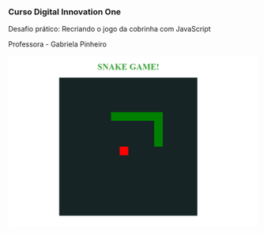 ### Curso Digital Innovation One 

Desafio prático: Recriando o jogo da cobrinha com JavaScript

Professora - Gabriela Pinheiro

![Screenshot](https://raw.githubusercontent.com/waslinux/game_cobrinha/master/snackgame.png)



